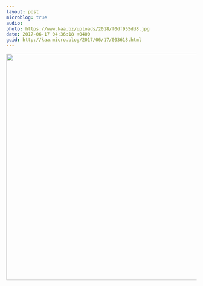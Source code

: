 ```yaml
---
layout: post
microblog: true
audio: 
photo: https://www.kaa.bz/uploads/2018/f0df955dd8.jpg
date: 2017-06-17 04:36:18 +0400
guid: http://kaa.micro.blog/2017/06/17/003618.html
---
```



<img src="https://www.kaa.bz/uploads/2018/f0df955dd8.jpg" width="600" height="600" />
